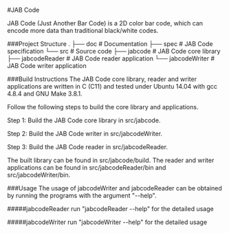 #JAB Code

JAB Code (Just Another Bar Code) is a 2D color bar code, which can encode more data than traditional black/white codes.

###Project Structure
    .
    ├── doc                   # Documentation
    ├── spec                  # JAB Code specification
    └── src                   # Source code
         ├── jabcode          # JAB Code core library
         ├── jabcodeReader    # JAB Code reader application
         └── jabcodeWriter    # JAB Code writer application

###Build Instructions
The JAB Code core library, reader and writer applications are written in C (C11) and tested under Ubuntu 14.04 with gcc 4.8.4 and GNU Make 3.8.1. 

Follow the following steps to build the core library and applications. 

Step 1: Build the JAB Code core library in src/jabcode.

Step 2: Build the JAB Code writer in src/jabcodeWriter.

Step 3: Build the JAB Code reader in src/jabcodeReader.

The built library can be found in src/jabcode/build. The reader and writer applications can be found in src/jabcodeReader/bin and src/jabcodeWriter/bin.

###Usage
The usage of jabcodeWriter and jabcodeReader can be obtained by running the programs with the argument "--help".

#####jabcodeReader
run "jabcodeReader --help" for the detailed usage

#####jabcodeWriter
run "jabcodeWriter --help" for the detailed usage



